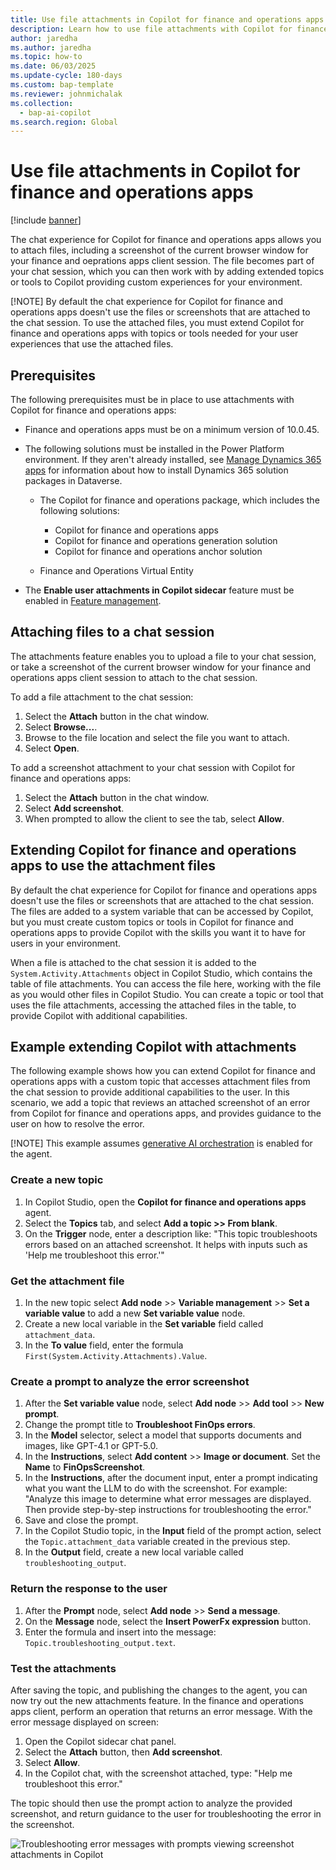 ```yaml
---
title: Use file attachments in Copilot for finance and operations apps
description: Learn how to use file attachments with Copilot for finance and operations apps
author: jaredha
ms.author: jaredha
ms.topic: how-to
ms.date: 06/03/2025
ms.update-cycle: 180-days
ms.custom: bap-template
ms.reviewer: johnmichalak
ms.collection:
  - bap-ai-copilot
ms.search.region: Global
---
```


# Use file attachments in Copilot for finance and operations apps

[!include [banner](../includes/banner.md)]

The chat experience for Copilot for finance and operations apps allows you to attach files, including a screenshot of the current browser window for your finance and oeprations apps client session. The file becomes part of your chat session, which you can then work with by adding extended topics or tools to Copilot providing custom experiences for your environment.

[!NOTE] By default the chat experience for Copilot for finance and operations apps doesn't use the files or screenshots that are attached to the chat session. To use the attached files, you must extend Copilot for finance and operations apps with topics or tools needed for your user experiences that use the attached files.

## Prerequisites
The following prerequisites must be in place to use attachments with Copilot for finance and operations apps:
- Finance and operations apps must be on a minimum version of 10.0.45.
- The following solutions must be installed in the Power Platform environment. If they aren't already installed, see [Manage Dynamics 365 apps](/power-platform/admin/manage-apps) for information about how to install Dynamics 365 solution packages in Dataverse.

    - The Copilot for finance and operations package, which includes the following solutions:

        - Copilot for finance and operations apps
        - Copilot for finance and operations generation solution
        - Copilot for finance and operations anchor solution

    - Finance and Operations Virtual Entity

- The **Enable user attachments in Copilot sidecar** feature must be enabled in [Feature management](../../fin-ops/get-started/feature-management/feature-management-overview.md).

## Attaching files to a chat session
The attachments feature enables you to upload a file to your chat session, or take a screenshot of the current browser window for your finance and operations apps client session to attach to the chat session.

To add a file attachment to the chat session:
1. Select the **Attach** button in the chat window.
2. Select **Browse...**.
3. Browse to the file location and select the file you want to attach.
4. Select **Open**.

To add a screenshot attachment to your chat session with Copilot for finance and operations apps:
1. Select the **Attach** button in the chat window.
2. Select **Add screenshot**.
3. When prompted to allow the client to see the tab, select **Allow**.

## Extending Copilot for finance and operations apps to use the attachment files
By default the chat experience for Copilot for finance and operations apps doesn't use the files or screenshots that are attached to the chat session. The files are added to a system variable that can be accessed by Copilot, but you must create custom topics or tools in Copilot for finance and operations apps to provide Copilot with the skills you want it to have for users in your environment.

When a file is attached to the chat session it is added to the `System.Activity.Attachments` object in Copilot Studio, which contains the table of file attachments. You can access the file here, working with the file as you would other files in Copilot Studio. You can create a topic or tool that uses the file attachments, accessing the attached files in the table, to provide Copilot with additional capabilities.

## Example extending Copilot with attachments
The following example shows how you can extend Copilot for finance and operations apps with a custom topic that accesses attachment files from the chat session to provide additional capabilities to the user. In this scenario, we add a topic that reviews an attached screenshot of an error from Copilot for finance and operations apps, and provides guidance to the user on how to resolve the error.

[!NOTE] This example assumes [generative AI orchestration](https://learn.microsoft.com/microsoft-copilot-studio/advanced-generative-actions) is enabled for the agent.

### Create a new topic
1. In Copilot Studio, open the **Copilot for finance and operations apps** agent.
2. Select the **Topics** tab, and select **Add a topic >> From blank**.
3. On the **Trigger** node, enter a description like: "This topic troubleshoots errors based on an attached screenshot. It helps with inputs such as 'Help me troubleshoot this error.'"

### Get the attachment file
1. In the new topic select **Add node** >> **Variable management** >> **Set a variable value** to add a new **Set variable value** node.
2. Create a new local variable in the **Set variable** field called `attachment_data`.
3. In the **To value** field, enter the formula `First(System.Activity.Attachments).Value`.

### Create a prompt to analyze the error screenshot
1. After the **Set variable value** node, select **Add node** >> **Add tool** >> **New prompt**.
2. Change the prompt title to **Troubleshoot FinOps errors**.
3. In the **Model** selector, select a model that supports documents and images, like GPT-4.1 or GPT-5.0.
4. In the **Instructions**, select **Add content** >> **Image or document**. Set the **Name** to **FinOpsScreenshot**.
5. In the **Instructions**, after the document input, enter a prompt indicating what you want the LLM to do with the screenshot. For example: "Analyze this image to determine what error messages are displayed. Then provide step-by-step instructions for troubleshooting the error."
6. Save and close the prompt.
7. In the Copilot Studio topic, in the **Input** field of the prompt action, select the `Topic.attachment_data` variable created in the previous step.
8. In the **Output** field, create a new local variable called `troubleshooting_output`.

### Return the response to the user
1. After the **Prompt** node, select **Add node** >> **Send a message**.
2. On the **Message** node, select the **Insert PowerFx expression** button.
3. Enter the formula and insert into the message: `Topic.troubleshooting_output.text`.

### Test the attachments
After saving the topic, and publishing the changes to the agent, you can now try out the new attachments feature. In the finance and operations apps client, perform an operation that returns an error message. With the error message displayed on screen:

1. Open the Copilot sidecar chat panel.
2. Select the **Attach** button, then **Add screenshot**.
3. Select **Allow**.
4. In the Copilot chat, with the screenshot attached, type: "Help me troubleshoot this error."

The topic should then use the prompt action to analyze the provided screenshot, and return guidance to the user for troubleshooting the error in the screenshot.

![Troubleshooting error messages with prompts viewing screenshot attachments in Copilot](media/copilot-attachments.png)
